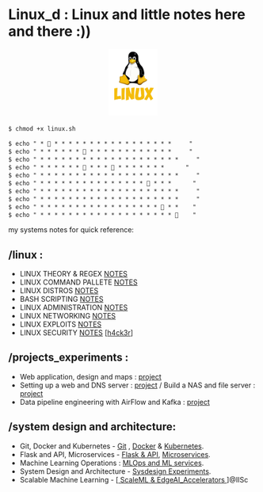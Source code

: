 # Linux_d : Linux and little notes here and there :))

<center><img src="img/tux.png" width=20%></center>

`$ chmod +x linux.sh `

```
$ echo " * 🌸 * * * * * * * * * * * * * * * * *     "
$ echo " * * * * * * 🌸 * * * * * * * * * * * *     "
$ echo " * * * * * * * * * * * * * * * * * * * *     "
$ echo " * * * * * * 🌸 * * * 🌸 * * * * * * *      "
$ echo " * * * * * * * * * * * * * * * * * * * *     "
$ echo " * * * * * * * * * * * * * * * 🌸 * * *      "
$ echo " * * * * * * * * * * * * * * * * * * * *     "
$ echo " * * * * * * * * * * * * * * * * * * * *     "
$ echo " * * * * * * * * * * * * * * * * * 🌸 * *    "
$ echo " * * * * * * * * * * * * * * * * * * * 🌸    "

```
my systems notes for quick reference:

## /linux :
- LINUX THEORY & REGEX [NOTES](notes/THEORY.MD) 
- LINUX COMMAND PALLETE [NOTES](notes/COMMANDS.MD) 
- LINUX DISTROS [NOTES](notes/DISTROS.MD) 
- BASH SCRIPTING [NOTES](notes/BASH.MD) 
- LINUX ADMINISTRATION [NOTES](notes/ADMINISTRATION.MD) 
- LINUX NETWORKING [NOTES](notes/NETWORKING.MD) 
- LINUX EXPLOITS [NOTES](notes/EXPLOIT.MD) 
- LINUX SECURITY [NOTES](notes/SECURITY.MD) [[h4ck3r](notes/notes/intro.MD)]

## /projects_experiments :
- Web application, design and maps : [project](./proj/maps.MD)
- Setting up a web and DNS server : [project](proj/webdns.MD) / Build a NAS and file server : [project](proj/nasfile.MD)
- Data pipeline engineering with AirFlow and Kafka : [project](proj/airkafka.MD)

## /system design and architecture:
- Git, Docker and Kubernetes - [Git](sysdesign/GDK.MD) , [Docker](sysdesign/DKR.MD) & [Kubernetes](sysdesign/KBNTS.MD).
- Flask and API, Microservices - [Flask & API](sysdesign/FLASK.MD), [Microservices](sysdesign/MSRV.MD).
- Machine Learning Operations : [MLOps and ML services](sysdesign/MLOPS.MD).
- System Design and Architecture - [Sysdesign Experiments](sysdesign/README.MD). 
- Scalable Machine Learning - [[ ScaleML & EdgeAI_Accelerators ](https://github.com/florist-notes/iisc_research)]@IISc

